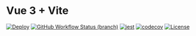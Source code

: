# Vue 3 + Vite



[![Deploy](https://github.com/GGupzHH/vue-unit/workflows/Unit-Testing/badge.svg)](https://github.com/GGupzHH/vue-unit/actions/workflows/unit-testing.yml)
[![GitHub Workflow Status (branch)](https://img.shields.io/github/workflow/status/GGupzHH/vue-unit/Unit-Testing/main)](https://github.com/GGupzHH/vue-unit/deployments/activity_log)
[![jest](https://jestjs.io/img/jest-badge.svg)](https://github.com/facebook/jest)
[![codecov](https://codecov.io/gh/GGupzHH/vue-unit/branch/main/graph/badge.svg)](https://codecov.io/gh/GGupzHH/vue-unit)
[![License](https://img.shields.io/github/license/GGupzHH/vite-starter?color=blue)](https://github.com/GGupzHH/vite-starter/blob/master/LICENSE)
